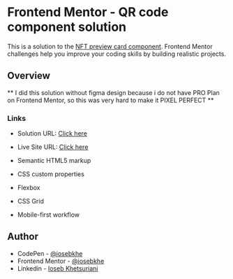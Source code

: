 # Frontend Mentor - QR code component solution

This is a solution to the [NFT preview card component](https://www.frontendmentor.io/challenges/nft-preview-card-component-SbdUL_w0U). Frontend Mentor challenges help you improve your coding skills by building realistic projects.

## Overview

** I did this solution without figma design because i do not have PRO Plan on Frontend Mentor, so this was very hard to make it PIXEL PERFECT **

### Links

- Solution URL: [Click here](https://www.frontendmentor.io/solutions/nft-preview-card-component-_oVtu68fv)
- Live Site URL: [Click here](https://nftcard-iosebkhe.netlify.app/)

- Semantic HTML5 markup
- CSS custom properties
- Flexbox
- CSS Grid
- Mobile-first workflow

## Author

- CodePen - [@iosebkhe](https://codepen.io/iosebkhe)
- Frontend Mentor - [@iosebkhe](https://www.frontendmentor.io/profile/yourusername)
- Linkedin - [Ioseb Khetsuriani](https://www.linkedin.com/in/ioseb-khetsuriani-1831801b5/)

